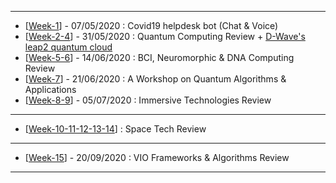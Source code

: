 ------------

- [[Week-1](https://github.com/gopala-kr/Qunatum-Dots/tree/master/01-Covid19)] - 07/05/2020 : Covid19 helpdesk bot (Chat & Voice)
- [[Week-2-4](https://github.com/gopala-kr/Quantum-Dots/tree/master/02-Quantum_Computing_Review)] - 31/05/2020 : Quantum Computing Review + [D-Wave's leap2 quantum cloud](https://www.dwavesys.com/take-leap) 
- [[Week-5-6](https://github.com/gopala-kr/Quantum-Dots/tree/master/05-BCI_Neuromorphic)] - 14/06/2020 : BCI, Neuromorphic & DNA Computing Review
- [[Week-7](https://github.com/gopala-kr/Quantum-Dots/tree/master/07-Quantum-Algorithms-Applications)] - 21/06/2020 : A Workshop on Quantum Algorithms & Applications
- [[Week-8-9](https://github.com/gopala-kr/Quantum-Dots/tree/master/08-Immersive-Computing)] - 05/07/2020 : Immersive Technologies Review

------------------------
- [[Week-10-11-12-13-14](https://github.com/gopala-kr/Quantum-Dots/tree/master/10-Space-2.0)] : Space Tech Review

-------------
- [[Week-15](https://github.com/gopala-kr/Quantum-Dots/tree/master/15-VIO-Algorithms)] - 20/09/2020 : VIO Frameworks & Algorithms Review
------------------------


